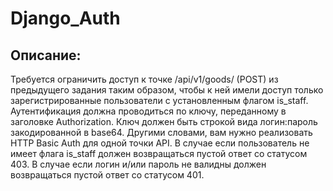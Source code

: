 # Django_Auth
## Описание:
Требуется ограничить доступ к точке /api/v1/goods/ (POST) из предыдущего задания таким образом, чтобы к ней имели доступ только зарегистрированные пользователи с установленным флагом is_staff. Аутентификация должна проводиться по ключу, переданному в заголовке Authorization. Ключ должен быть строкой вида логин:пароль закодированной в base64. Другими словами, вам нужно реализовать HTTP Basic Auth для одной точки API. В случае если пользователь не имеет флага is_staff должен возвращаться пустой ответ со статусом 403. В случае если логин и/или пароль не валидны должен возвращаться пустой ответ со статусом 401.
